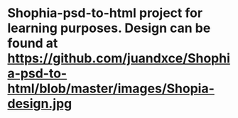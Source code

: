 # Shophia-psd-to-html project for learning purposes. Design can be found at https://github.com/juandxce/Shophia-psd-to-html/blob/master/images/Shopia-design.jpg
